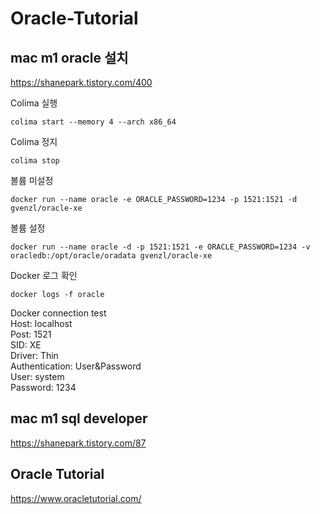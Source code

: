 # Oracle-Tutorial

## mac m1 oracle 설치
https://shanepark.tistory.com/400

Colima 실행
```
colima start --memory 4 --arch x86_64
```

Colima 정지
```
colima stop
```
볼륨 미설정
```
docker run --name oracle -e ORACLE_PASSWORD=1234 -p 1521:1521 -d gvenzl/oracle-xe
```
볼륨 설정
```
docker run --name oracle -d -p 1521:1521 -e ORACLE_PASSWORD=1234 -v oracledb:/opt/oracle/oradata gvenzl/oracle-xe
```
Docker 로그 확인
```
docker logs -f oracle
```
Docker connection test<br>
Host: localhost<br>
Post: 1521<br>
SID: XE<br>
Driver: Thin<br>
Authentication: User&Password<br>
User: system<br>
Password: 1234<br>

## mac m1 sql developer
https://shanepark.tistory.com/87

## Oracle Tutorial
https://www.oracletutorial.com/